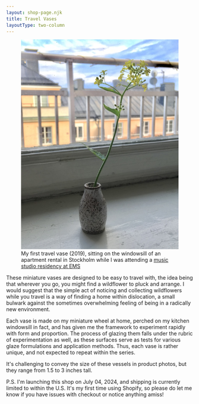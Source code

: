 ```yaml
---
layout: shop-page.njk
title: Travel Vases
layoutType: two-column
---
```

<figure class="figure-medium">
  <img src="/public/pocket-vase.jpg" alt="photo of a travel vase on a windowsill">
  <figcaption>My first travel vase (2019), sitting on the windowsill of an apartment rental in Stockholm while I was attending a <a href="/projects/weaving" target="_blank">music studio residency at EMS</a></figcaption>
</figure>

These miniature vases are designed to be easy to travel with, the idea being that wherever you go, you might find a wildflower to pluck and arrange. I would suggest that the simple act of noticing and collecting wildflowers while you travel is a way of finding a home within dislocation, a small bulwark against the sometimes overwhelming feeling of being in a radically new environment.

Each vase is made on my miniature wheel at home, perched on my kitchen windowsill in fact, and has given me the framework to experiment rapidly with form and proportion. The process of glazing them falls under the rubric of experimentation as well, as these surfaces serve as tests for various glaze formulations and application methods. Thus, each vase is rather unique, and not expected to repeat within the series.

It's challenging to convey the size of these vessels in product photos, but they range from 1.5 to 3 inches tall.

P.S. I'm launching this shop on July 04, 2024, and shipping is currently limited to within the U.S. It's my first time using Shopify, so please do let me know if you have issues with checkout or notice anything amiss!